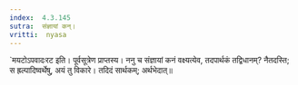```yaml
---
index:  4.3.145
sutra:  संज्ञायां कन्।
vritti:  nyasa
---
```


`मयटोऽपवादःरट इति। पूर्वसूत्रेण प्राप्तस्य। ननु च संज्ञायां कनं वक्ष्यत्येव, तदपार्थकं तद्विधानम्? नैतदस्ति; स ह्रल्पादिष्वर्थेषु, अयं तु विकारे। तदिदं सार्थकम्; अर्थभेदात्॥
